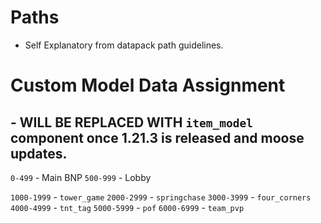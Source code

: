# Paths
- Self Explanatory from datapack path guidelines.

# Custom Model Data Assignment 
## - WILL BE REPLACED WITH `item_model` component once 1.21.3 is released and moose updates.

`0-499` - Main BNP
`500-999` - Lobby

`1000-1999` - `tower_game` 
`2000-2999` - `springchase` 
`3000-3999` - `four_corners` 
`4000-4999` - `tnt_tag` 
`5000-5999` - `pof` 
`6000-6999` - `team_pvp` 